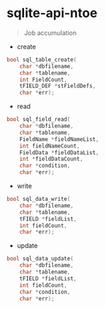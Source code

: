 # sqlite-api-ntoe
> Job accumulation  

* create
```cpp
bool sql_table_create(
    char *dbfilename, 
    char *tablename, 
    int FieldCount, 
    tFIELD_DEF *stFieldDefs, 
    char *err);
```

* read
```cpp
bool sql_field_read(
    char *dbfilename, 
    char *tablename, 
    FieldName *fieldNameList, 
    int fieldNameCount, 
    FieldData *fieldDataList, 
    int *fieldDataCount, 
    char *condition, 
    char *err);
```

* write
```cpp
bool sql_data_write(
    char *dbfilename, 
    char *tablename, 
    tFIELD *fieldList, 
    int fieldCount, 
    char *err);
```

* update
```cpp
bool sql_data_update(
    char *dbfilename, 
    char *tablename, 
    tFIELD *fieldList, 
    int fieldCount, 
    char *condition, 
    char *err);
```
